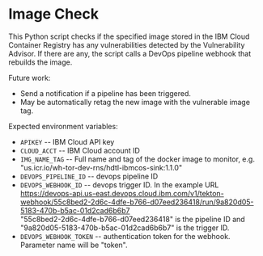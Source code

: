 # Image Check

This Python script checks if the specified image stored in the IBM Cloud Container Registry has any vulnerabilities detected by the Vulnerability Advisor. If there are any, the script calls a DevOps pipeline webhook that rebuilds the image.

Future work:

- Send a notification if a pipeline has been triggered.
- May be automatically retag the new image with the vulnerable image tag.

Expected environment variables:

- `APIKEY` -- IBM Cloud API key
- `CLOUD_ACCT` -- IBM Cloud account ID
- `IMG_NAME_TAG` -- Full name and tag of the docker image to monitor, e.g.
                  "us.icr.io/wh-tor-dev-rns/hdtl-ibmcos-sink:1.1.0"
- `DEVOPS_PIPELINE_ID` -- devops pipeline ID
- `DEVOPS_WEBHOOK_ID` -- devops trigger ID. In the example URL https://devops-api.us-east.devops.cloud.ibm.com/v1/tekton-webhook/55c8bed2-2d6c-4dfe-b766-d07eed236418/run/9a820d05-5183-470b-b5ac-01d2cad6b6b7                  
                "55c8bed2-2d6c-4dfe-b766-d07eed236418" is the pipeline ID and
                "9a820d05-5183-470b-b5ac-01d2cad6b6b7" is the trigger ID.
- `DEVOPS_WEBHOOK_TOKEN` -- authentication token for the webhook. Parameter name will be "token".               
